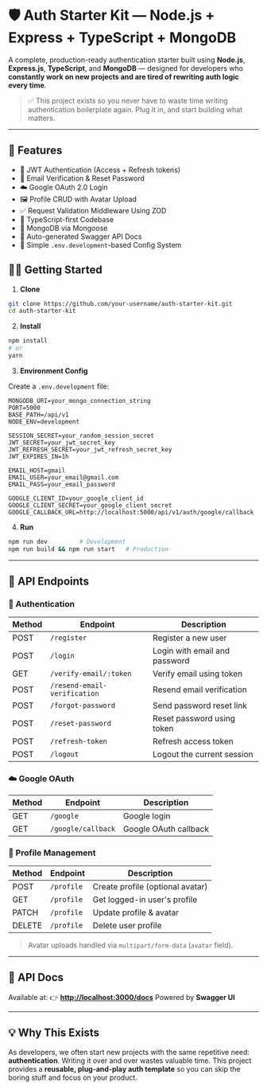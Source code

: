 
# 🛡️ Auth Starter Kit — Node.js + Express + TypeScript + MongoDB

A complete, production-ready authentication starter built using **Node.js**, **Express.js**, **TypeScript**, and **MongoDB** — designed for developers who **constantly work on new projects and are tired of rewriting auth logic every time**.

> ✅ This project exists so you never have to waste time writing authentication boilerplate again. Plug it in, and start building what matters.

---

## 🚀 Features

- 🔐 JWT Authentication (Access + Refresh tokens)
- 📧 Email Verification & Reset Password
- ☁️ Google OAuth 2.0 Login
- 🖼️ Profile CRUD with Avatar Upload
- ✅ Request Validation Middleware Using ZOD
- 🧪 TypeScript-first Codebase
- 🌱 MongoDB via Mongoose
- 📄 Auto-generated Swagger API Docs
- 🔧 Simple `.env.development`-based Config System


## 🧑‍💻 Getting Started

1. **Clone**

```bash
git clone https://github.com/your-username/auth-starter-kit.git
cd auth-starter-kit
````

2. **Install**

```bash
npm install
# or
yarn
```

3. **Environment Config**

Create a `.env.development` file:

```env
MONGODB_URI=your_mongo_connection_string
PORT=5000
BASE_PATH=/api/v1
NODE_ENV=development

SESSION_SECRET=your_random_session_secret
JWT_SECRET=your_jwt_secret_key
JWT_REFRESH_SECRET=your_jwt_refresh_secret_key
JWT_EXPIRES_IN=1h

EMAIL_HOST=gmail
EMAIL_USER=your_email@gmail.com
EMAIL_PASS=your_email_password

GOOGLE_CLIENT_ID=your_google_client_id
GOOGLE_CLIENT_SECRET=your_google_client_secret
GOOGLE_CALLBACK_URL=http://localhost:5000/api/v1/auth/google/callback
```

4. **Run**

```bash
npm run dev         # Development
npm run build && npm run start   # Production
```

---

## 📌 API Endpoints

### 🔐 Authentication

| Method | Endpoint                     | Description                   |
| ------ | ---------------------------- | ----------------------------- |
| POST   | `/register`                  | Register a new user           |
| POST   | `/login`                     | Login with email and password |
| GET    | `/verify-email/:token`       | Verify email using token      |
| POST   | `/resend-email-verification` | Resend email verification     |
| POST   | `/forgot-password`           | Send password reset link      |
| POST   | `/reset-password`            | Reset password using token    |
| POST   | `/refresh-token`             | Refresh access token          |
| POST   | `/logout`                    | Logout the current session    |

### ☁️ Google OAuth

| Method | Endpoint           | Description           |
| ------ | ------------------ | --------------------- |
| GET    | `/google`          | Google login          |
| GET    | `/google/callback` | Google OAuth callback |

### 👤 Profile Management

| Method | Endpoint   | Description                      |
| ------ | ---------- | -------------------------------- |
| POST   | `/profile` | Create profile (optional avatar) |
| GET    | `/profile` | Get logged-in user's profile     |
| PATCH  | `/profile` | Update profile & avatar          |
| DELETE | `/profile` | Delete user profile              |

> Avatar uploads handled via `multipart/form-data` (`avatar` field).

---

## 📄 API Docs

Available at:
👉 **[http://localhost:3000/docs](http://localhost:3000/docs)**
Powered by **Swagger UI**

---

## 💡 Why This Exists

As developers, we often start new projects with the same repetitive need: **authentication**. Writing it over and over wastes valuable time. This project provides a **reusable, plug-and-play auth template** so you can skip the boring stuff and focus on your product.

